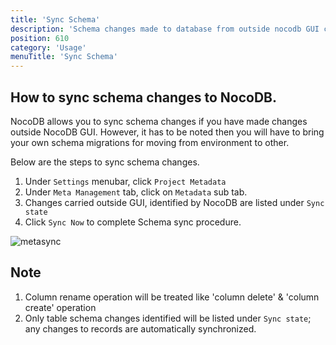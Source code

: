 ```yaml
---
title: 'Sync Schema'
description: 'Schema changes made to database from outside nocodb GUI can be synced'
position: 610
category: 'Usage'
menuTitle: 'Sync Schema'
---
```


## How to sync schema changes to NocoDB.
NocoDB allows you to sync schema changes if you have made changes outside NocoDB GUI. However, it has to be noted then you will have to bring your own
schema migrations for moving from environment to other.

Below are the steps to sync schema changes.
1. Under `Settings` menubar, click `Project Metadata`
2. Under `Meta Management` tab, click on `Metadata` sub tab.
3. Changes carried outside GUI, identified by NocoDB are listed under `Sync state`
4. Click `Sync Now` to complete Schema sync procedure.  

![metasync](https://user-images.githubusercontent.com/86527202/147923717-630f0e0f-7c7a-431c-a50d-8f9376a06eb7.png)

## Note
1. Column rename operation will be treated like 'column delete' & 'column create' operation
2. Only table schema changes identified will be listed under `Sync state`; any changes to records are automatically synchronized.





